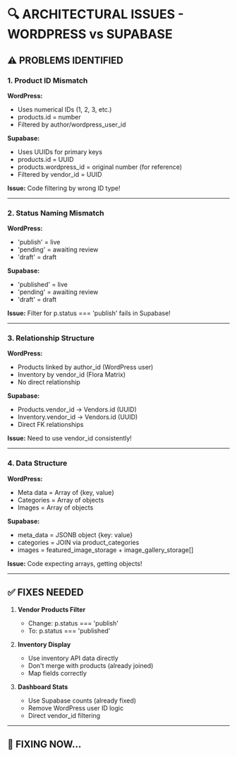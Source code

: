 # 🔍 ARCHITECTURAL ISSUES - WORDPRESS vs SUPABASE

## ⚠️ PROBLEMS IDENTIFIED

### **1. Product ID Mismatch**

**WordPress:**
- Uses numerical IDs (1, 2, 3, etc.)
- products.id = number
- Filtered by author/wordpress_user_id

**Supabase:**
- Uses UUIDs for primary keys
- products.id = UUID
- products.wordpress_id = original number (for reference)
- Filtered by vendor_id = UUID

**Issue:** Code filtering by wrong ID type!

---

### **2. Status Naming Mismatch**

**WordPress:**
- 'publish' = live
- 'pending' = awaiting review
- 'draft' = draft

**Supabase:**
- 'published' = live
- 'pending' = awaiting review
- 'draft' = draft

**Issue:** Filter for p.status === 'publish' fails in Supabase!

---

### **3. Relationship Structure**

**WordPress:**
- Products linked by author_id (WordPress user)
- Inventory by vendor_id (Flora Matrix)
- No direct relationship

**Supabase:**
- Products.vendor_id → Vendors.id (UUID)
- Inventory.vendor_id → Vendors.id (UUID)
- Direct FK relationships

**Issue:** Need to use vendor_id consistently!

---

### **4. Data Structure**

**WordPress:**
- Meta data = Array of {key, value}
- Categories = Array of objects
- Images = Array of objects

**Supabase:**
- meta_data = JSONB object {key: value}
- categories = JOIN via product_categories
- images = featured_image_storage + image_gallery_storage[]

**Issue:** Code expecting arrays, getting objects!

---

## ✅ FIXES NEEDED

1. **Vendor Products Filter**
   - Change: p.status === 'publish'
   - To: p.status === 'published'

2. **Inventory Display**
   - Use inventory API data directly
   - Don't merge with products (already joined)
   - Map fields correctly

3. **Dashboard Stats**
   - Use Supabase counts (already fixed)
   - Remove WordPress user ID logic
   - Direct vendor_id filtering

---

## 🔧 FIXING NOW...
